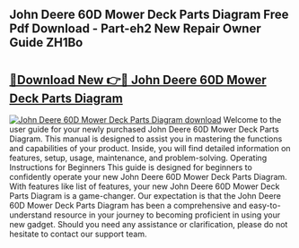 ## John Deere 60D Mower Deck Parts Diagram Free Pdf Download - Part-eh2 New Repair Owner Guide ZH1Bo

# <h2><a href="http://dfrbs8.blite.top/?on=John+Deere+60D+Mower+Deck+Parts+Diagram">🔗Download New 👉🔴 John Deere 60D Mower Deck Parts Diagram</a></h2>

[![John Deere 60D Mower Deck Parts Diagram download](https://i.imgur.com/lujVjoI.png)](http://dfrbs8.blite.top/?on=John+Deere+60D+Mower+Deck+Parts+Diagram)
Welcome to the user guide for your newly purchased John Deere 60D Mower Deck Parts Diagram. This manual is designed to assist you in mastering the functions and capabilities of your product. Inside, you will find detailed information on features, setup, usage, maintenance, and problem-solving. Operating Instructions for Beginners This guide is designed for beginners to confidently operate your new John Deere 60D Mower Deck Parts Diagram. With features like list of features, your new John Deere 60D Mower Deck Parts Diagram is a game-changer. Our expectation is that the John Deere 60D Mower Deck Parts Diagram has been a comprehensive and easy-to-understand resource in your journey to becoming proficient in using your new gadget. Should you need any assistance or clarification, please do not hesitate to contact our support team.
